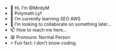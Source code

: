 - 👋 Hi, I’m @MirdyM
- 👀 Polymath Lyf
- 🌱 I’m currently learning SEO AWS
- 💞️ I’m looking to collaborate on something later...
- 📫 How to reach me here...
- 😄 Pronouns: Normal Person
- ⚡ Fun fact: I don't know coding.

<!---
MirdyM/MirdyM is a ✨ special ✨ repository because its `README.md` (this file) appears on your GitHub profile.
You can click the Preview link to take a look at your changes.
--->

